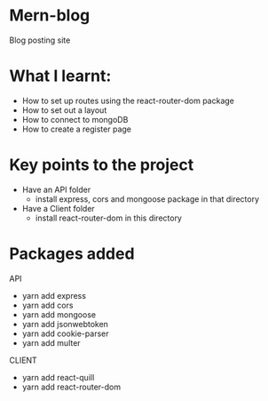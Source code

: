 # Mern-blog

Blog posting site

# What I learnt:

- How to set up routes using the react-router-dom package
- How to set out a layout
- How to connect to mongoDB
- How to create a register page

# Key points to the project

- Have an API folder
  - install express, cors and mongoose package in that directory
- Have a Client folder
  - install react-router-dom in this directory

# Packages added

API

- yarn add express
- yarn add cors
- yarn add mongoose
- yarn add jsonwebtoken
- yarn add cookie-parser
- yarn add multer

CLIENT

- yarn add react-quill
- yarn add react-router-dom
